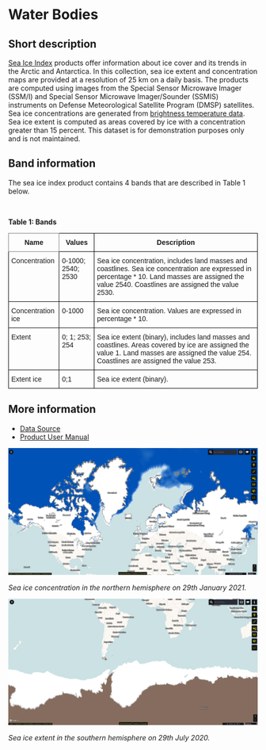 # Water Bodies 

## Short description

[Sea Ice Index](https://nsidc.org/data/G02135/versions/3) products offer information about ice cover and its trends in the Arctic and Antarctica.
   In this collection, sea ice extent and concentration maps are provided at a resolution of 25 km on a daily basis.
   The products are computed using images from the Special Sensor Microwave Imager (SSM/I) and 
   Special Sensor Microwave Imager/Sounder (SSMIS) instruments on Defense Meteorological Satellite Program (DMSP)
   satellites. Sea ice concentrations are generated from 
   [brightness temperature data](https://nsidc.org/data/nsidc-0051). Sea ice extent is computed as areas covered by ice
    with a concentration greater than 15 percent. This dataset is for demonstration purposes only and is not maintained.

## Band information

The sea ice index product contains 4 bands that are described in Table 1 below.  

<br>

**Table 1: Bands** 

<style type="text/css">
.tg  {border-collapse:collapse;border-spacing:0;}
.tg td{border-color:black;border-style:solid;border-width:1px;font-family:Arial, sans-serif;font-size:14px;
  overflow:hidden;padding:10px 5px;word-break:normal;}
.tg th{border-color:black;border-style:solid;border-width:1px;font-family:Arial, sans-serif;font-size:14px;
  font-weight:normal;overflow:hidden;padding:10px 5px;word-break:normal;}
.tg .tg-wa1i{font-weight:bold;text-align:center;vertical-align:middle}
.tg .tg-uzvj{border-color:inherit;font-weight:bold;text-align:center;vertical-align:middle}
.tg .tg-0lax{text-align:left;vertical-align:top}
</style>
<table class="tg">
<thead>
  <tr>
    <th class="tg-uzvj">Name</th>
    <th class="tg-wa1i">Values</th>
    <th class="tg-wa1i">Description</th>
  </tr>
</thead>
<tbody>
  <tr>
    <td class="tg-0lax">Concentration</td>
    <td class="tg-0lax">0-1000; 2540; 2530</td>
    <td class="tg-0lax">Sea ice concentration, includes land masses and coastlines. Sea ice concentration are expressed in percentage * 10. Land masses are assigned the value 2540. Coastlines are assigned the value 2530.</td>
  </tr>
  <tr>
    <td class="tg-0lax">Concentration ice</td>
    <td class="tg-0lax">0-1000</td>
    <td class="tg-0lax"><span style="font-weight:400;font-style:normal">Sea ice concentration. Values</span> are expressed in percentage * 10.</td>
  </tr>
  <tr>
    <td class="tg-0lax">Extent</td>
    <td class="tg-0lax">0; 1; 253; 254</td>
    <td class="tg-0lax"><span style="font-weight:400;font-style:normal">Sea ice extent (binary), includes land masses and coastlines. A</span>reas covered by ice are assigned the value 1. Land masses are assigned the value 254. Coastlines are assigned the value 253. </td>
  </tr>
  <tr>
    <td class="tg-0lax">Extent ice</td>
    <td class="tg-0lax">0;1</td>
    <td class="tg-0lax"><span style="font-weight:400;font-style:normal">Sea ice extent (binary).</span></td>
  </tr>
</tbody>
</table>

## More information
- [Data Source](https://nsidc.org/data/G02135/versions/3)
- [Product User Manual](https://nsidc.org/sites/nsidc.org/files/G02135-V003-UserGuide_1.pdf)


![Sea ice concentration](sea-ice-concentration.png)

*Sea ice concentration in the northern hemisphere on 29th January 2021.*

![Sea ice extent](sea-ice-extent.png)

*Sea ice extent in the southern hemisphere on 29th July 2020.*

